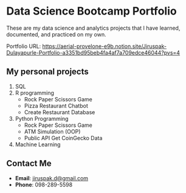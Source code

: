 # Data Science Bootcamp Portfolio
These are my data science and analytics projects that I have learned, documented, and practiced on my own.

Portfolio URL: https://aerial-provelone-e9b.notion.site/Jiruspak-Dulayapurle-Portfolio-a3351bd95beb4fa4af7a709edce46044?pvs=4

## My personal projects

1. SQL
2. R programming
    - Rock Paper Scissors Game
    - Pizza Restaurant Chatbot
    - Create Restaurant Database
3. Python Programming
    - Rock Paper Scissors Game
    - ATM Simulation (OOP)
    - Public API Get CoinGecko Data
4. Machine Learning

## Contact Me
- **Email**: jiruspak.d@gmail.com
- **Phone**: 098-289-5598
